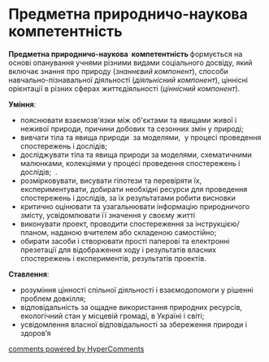 <div id="hypercomments_widget" class="js-hypercomments-widget invisible"></div>

Предметна природничо-наукова  компетентність
=============================================

<p><strong>Предметна природничо-наукова &nbsp;компетентність </strong>формується на основі опанування учнями різними видами соціального досвіду, який включає знання про природу (<em>знаннєвий компонент</em>), способи навчально-пізнавальної діяльності (<em>діяльнісний компонент</em>), ціннісні орієнтації в різних сферах життєдіяльності (<em>ціннісний компонент</em>).</p>
<p><strong>Уміння</strong>:</p>
<ul>
<li>пояснювати взаємозв'язки між об'єктами та явищами живої і неживої природи, причини добових та сезонних змін у природі;</li>
<li>вивчати тіла та явища природи &nbsp;за моделями, &nbsp;у процесі проведення спостережень і дослідів;</li>
<li>досліджувати тіла та явища природи за моделями, схематичними малюнками, колекціями у процесі проведення спостережень і дослідів; &nbsp;.</li>
<li>розмірковувати, висувати гіпотези та перевіряти їх, експериментувати, добирати необхідні ресурси для проведення спостережень і дослідів, за їх результатами робити висновки</li>
<li>критично оцінювати та узагальнювати інформацію природничого змісту, усвідомлювати її значення у своєму житті</li>
<li>виконувати проект, проводити спостереження за інструкцією/планом, наданою вчителем або складеною самостійно;</li>
<li>обирати засоби і створювати прості паперові та електронні презетації для відображення ходу і результатів власних спостережень і експериментів, результатів проектів.</li>
</ul>
<p><strong>Ставлення</strong>:</p>
<ul>
<li>розуміння цінності спільної діяльності і взаємодопомоги у рішенні проблем довкілля;</li>
<li>відповідальність за ощадне використання природних ресурсів, екологічний стан у місцевій громаді, в Україні і світі;</li>
<li>усвідомлення власної відповідальності за збереження природи і здоров&rsquo;я</li>
</ul>


<div class="js-hypercomments-container">
<a href="http://hypercomments.com" class="hc-link" title="comments widget">comments powered by HyperComments</a>
</div>